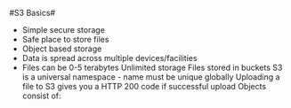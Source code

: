 #S3 Basics#
- Simple secure storage
- Safe place to store files
- Object based storage
- Data is spread across multiple devices/facilities
- Files can be 0-5 terabytes
Unlimited storage
Files stored in buckets
S3 is a universal namespace - name must be unique globally
Uploading a file to S3 gives you a HTTP 200 code if successful upload
Objects consist of:
